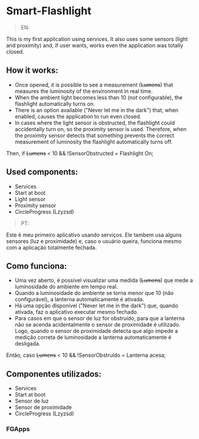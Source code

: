 # Smart-Flashlight

> EN:

This is my first application using services. It also uses some sensors (light and proximity) and, if user wants,
works even the application was totally closed.

## How it works:
- Once opened, it is possible to see a measurement (~~Lumens~~) that measures the luminosity of the environment in real time.
- When the ambient light becomes less than 10 (not configurable), the flashlight automatically turns on.
- There is an option available ("Never let me in the dark") that, when enabled, causes the application to run even closed.
- In cases where the light sensor is obstructed, the flashlight could accidentally turn on, so the proximity sensor
is used. Therefore, when the proximity sensor detects that something prevents the correct measurement of luminosity the flashlight
automatically turns off.

Then, if ~~Lumens~~ < 10 && !SensorObstructed = Flashlight On;

## Used components:
- Services
- Start at boot
- Light sensor
- Proximity sensor
- CircleProgress (Lzyzsd)


> PT:

Este é meu primeiro aplicativo usando serviços. Ele tambem usa alguns sensores (luz e proximidade) e, caso o usuário queira,
funciona mesmo com a aplicação totalmente fechada.

## Como funciona:
- Uma vez aberto, é possível visualizar uma medida (~~Lumens~~) que mede a luminosidade do ambiente em tempo real.
- Quando a luminosidade do ambiente se torna menor que 10 (não configurável), a lanterna automaticamente é ativada.
- Há uma opção disponível ("Never let me in the dark") que, quando ativada, faz o aplicativo executar mesmo fechado.
- Para casos em que o sensor de luz for obstruído, para que a lanterna não se acenda acidentalmente o sensor de proximidade
é utilizado. Logo, quando o sensor de proximidade detecta que algo impede a medição correta de luminosidade a lanterna
automaticamente é desligada.

Então, caso ~~Lumens~~ < 10 && !SensorObstruído = Lanterna acesa;

## Componentes utilizados:
- Services
- Start at boot
- Sensor de luz
- Sensor de proximidade
- CircleProgress (Lzyzsd)

### FGApps

